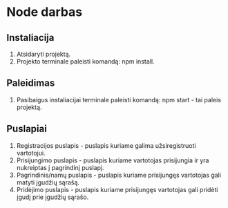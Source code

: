 # Node darbas

## Instaliacija

1. Atsidaryti projektą.
2. Projekto terminale paleisti komandą: npm install.

## Paleidimas

1. Pasibaigus instaliacijai terminale paleisti komandą: npm start - tai paleis projektą.

## Puslapiai

1. Registracijos puslapis - puslapis kuriame galima užsiregistruoti vartotojui.
2. Prisijungimo puslapis - puslapis kuriame vartotojas prisijungia ir yra nukreiptas į pagrindinį puslapį.
3. Pagrindinis/namų puslapis - puslapis kuriame prisijungęs vartotojas gali matyti įgudžių sąrašą.
4. Pridėjimo puslapis - puslapis kuriame prisijungęs vartotojas gali pridėti įgudį prie įgudžių sąrašo.
